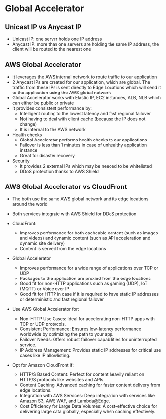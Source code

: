 # Global Accelerator

## Unicast IP vs Anycast IP

- Unicast IP: one server holds one IP address
- Anycast IP: more than one servers are holding the same IP address, the client will be routed to the nearest one

## AWS Global Accelerator 

- It leverages the AWS internal network to route traffic to our application
- 2 Anycast IPs are created for our application, which are global. The traffic from these IPs is sent directly to Edge Locations which will send it to the application using the AWS global network
- Global Accelerator works with Elastic IP, EC2 instances, ALB, NLB which can either be public or private
- It provides consistent performance by:
    - Intelligent routing to the lowest latency and fast regional failover
    - Not having to deal with client cache (because the IP does not change)
    - It is internal to the AWS network
- Health checks
    - Global Accelerator performs health checks to our applications
    - Failover is less than 1 minutes in case of unhealthy application instance
    - Great for disaster recovery
- Security
    - It provides 2 external IPs which may be needed to be whitelisted
    - DDoS protection thanks to AWS Shield

## AWS Global Accelerator vs CloudFront

- The both use the same AWS global network and its edge locations around the world
- Both services integrate with AWS Shield for DDoS protection

- CloudFront:
    - Improves performance for both cacheable content (such as images and videos) and dynamic content (such as API acceleration and dynamic site delivery)
    - Content is served from the edge locations
- Global Accelerator
    - Improves performance for a wide range of applications over TCP or UDP
    - Packages to the application are proxied from the edge locations
    - Good fit for non-HTTP applications such as gaming (UDP), IoT (MQTT) or Voice over IP
    - Good fit for HTTP in case if it is required to have static IP addresses or deterministic and fast regional failover


- Use AWS Global Accelerator for:
    - Non-HTTP Use Cases: Ideal for accelerating non-HTTP apps with TCP or UDP protocols.
    - Consistent Performance: Ensures low-latency performance worldwide by optimizing the path to your app.
    - Failover Needs: Offers robust failover capabilities for uninterrupted service.
    - IP Address Management: Provides static IP addresses for critical use cases like IP allowlisting.

- Opt for Amazon CloudFront if:
    - HTTP/S Based Content: Perfect for content heavily reliant on HTTP/S protocols like websites and APIs.
    - Content Caching: Advanced caching for faster content delivery from edge locations.
    - Integration with AWS Services: Deep integration with services like Amazon S3, AWS WAF, and Lambda@Edge.
    - Cost Efficiency for Large Data Volumes: A cost-effective choice for delivering large data globally, especially when caching effectively.

